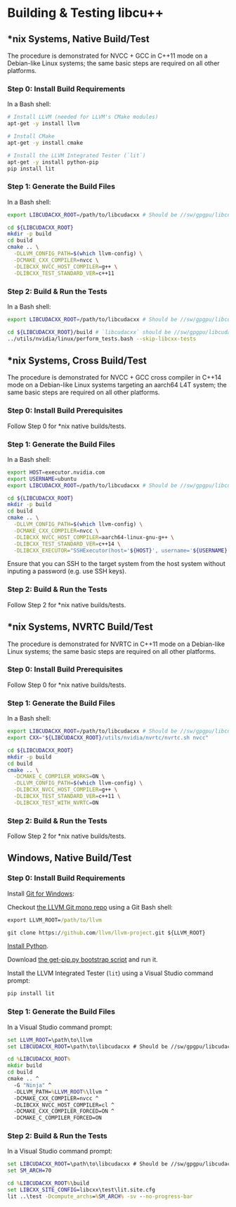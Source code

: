 # Building & Testing libcu++

## *nix Systems, Native Build/Test

The procedure is demonstrated for NVCC + GCC in C++11 mode on a Debian-like
Linux systems; the same basic steps are required on all other platforms.

### Step 0: Install Build Requirements

In a Bash shell:

```bash
# Install LLVM (needed for LLVM's CMake modules)
apt-get -y install llvm

# Install CMake
apt-get -y install cmake

# Install the LLVM Integrated Tester (`lit`)
apt-get -y install python-pip
pip install lit
```

### Step 1: Generate the Build Files

In a Bash shell:

```bash
export LIBCUDACXX_ROOT=/path/to/libcudacxx # Should be //sw/gpgpu/libcudacxx or the Git repo root.

cd ${LIBCUDACXX_ROOT}
mkdir -p build
cd build
cmake .. \
  -DLLVM_CONFIG_PATH=$(which llvm-config) \
  -DCMAKE_CXX_COMPILER=nvcc \
  -DLIBCXX_NVCC_HOST_COMPILER=g++ \
  -DLIBCXX_TEST_STANDARD_VER=c++11
```

### Step 2: Build & Run the Tests

In a Bash shell:

```bash
export LIBCUDACXX_ROOT=/path/to/libcudacxx # Should be //sw/gpgpu/libcudacxx or the Git repo root.

cd ${LIBCUDACXX_ROOT}/build # `libcudacxx` should be //sw/gpgpu/libcudacxx or the Git repo root.
../utils/nvidia/linux/perform_tests.bash --skip-libcxx-tests
```

## *nix Systems, Cross Build/Test

The procedure is demonstrated for NVCC + GCC cross compiler in C++14 mode on a
Debian-like Linux systems targeting an aarch64 L4T system; the same basic steps
are required on all other platforms.

### Step 0: Install Build Prerequisites

Follow Step 0 for \*nix native builds/tests.

### Step 1: Generate the Build Files

In a Bash shell:

```bash
export HOST=executor.nvidia.com
export USERNAME=ubuntu
export LIBCUDACXX_ROOT=/path/to/libcudacxx # Should be //sw/gpgpu/libcudacxx or the Git repo root.

cd ${LIBCUDACXX_ROOT}
mkdir -p build
cd build
cmake .. \
  -DLLVM_CONFIG_PATH=$(which llvm-config) \
  -DCMAKE_CXX_COMPILER=nvcc \
  -DLIBCXX_NVCC_HOST_COMPILER=aarch64-linux-gnu-g++ \
  -DLIBCXX_TEST_STANDARD_VER=c++14 \
  -DLIBCXX_EXECUTOR="SSHExecutor(host='${HOST}', username='${USERNAME}')"
```

Ensure that you can SSH to the target system from the host system without
inputing a password (e.g. use SSH keys).

### Step 2: Build & Run the Tests

Follow Step 2 for \*nix native builds/tests.

## *nix Systems, NVRTC Build/Test

The procedure is demonstrated for NVRTC in C++11 mode on a Debian-like
Linux systems; the same basic steps are required on all other platforms.

### Step 0: Install Build Prerequisites

Follow Step 0 for \*nix native builds/tests.

### Step 1: Generate the Build Files

In a Bash shell:

```bash
export LIBCUDACXX_ROOT=/path/to/libcudacxx # Should be //sw/gpgpu/libcudacxx or the Git repo root.
export CXX="${LIBCUDACXX_ROOT}/utils/nvidia/nvrtc/nvrtc.sh nvcc"

cd ${LIBCUDACXX_ROOT}
mkdir -p build
cd build
cmake .. \
  -DCMAKE_C_COMPILER_WORKS=ON \
  -DLLVM_CONFIG_PATH=$(which llvm-config) \
  -DLIBCXX_NVCC_HOST_COMPILER=g++ \
  -DLIBCXX_TEST_STANDARD_VER=c++11 \
  -DLIBCXX_TEST_WITH_NVRTC=ON
```

### Step 2: Build & Run the Tests

Follow Step 2 for \*nix native builds/tests.

## Windows, Native Build/Test

### Step 0: Install Build Requirements

Install [Git for Windows](https://git-scm.com/download/win):

Checkout [the LLVM Git mono repo](https://github.com/llvm/llvm-project) using a
Git Bash shell:

```bat
export LLVM_ROOT=/path/to/llvm

git clone https://github.com/llvm/llvm-project.git ${LLVM_ROOT}
```

[Install Python](https://www.python.org/downloads/windows).

Download [the get-pip.py bootstrap script](https://bootstrap.pypa.io/get-pip.py) and run it.

Install the LLVM Integrated Tester (`lit`) using a Visual Studio command prompt:

```bat
pip install lit
```

### Step 1: Generate the Build Files

In a Visual Studio command prompt:

```bat
set LLVM_ROOT=\path\to\llvm
set LIBCUDACXX_ROOT=\path\to\libcudacxx # Should be //sw/gpgpu/libcudacxx or the Git repo root.

cd %LIBCUDACXX_ROOT%
mkdir build
cd build
cmake .. ^
  -G "Ninja" ^
  -DLLVM_PATH=%LLVM_ROOT%\llvm ^
  -DCMAKE_CXX_COMPILER=nvcc ^
  -DLIBCXX_NVCC_HOST_COMPILER=cl ^
  -DCMAKE_CXX_COMPILER_FORCED=ON ^
  -DCMAKE_C_COMPILER_FORCED=ON
```

### Step 2: Build & Run the Tests

In a Visual Studio command prompt:

```bat
set LIBCUDACXX_ROOT=\path\to\libcudacxx # Should be //sw/gpgpu/libcudacxx or the Git repo root.
set SM_ARCH=70

cd %LIBCUDACXX_ROOT%\build
set LIBCXX_SITE_CONFIG=libcxx\test\lit.site.cfg
lit ..\test -Dcompute_archs=%SM_ARCH% -sv --no-progress-bar
```
